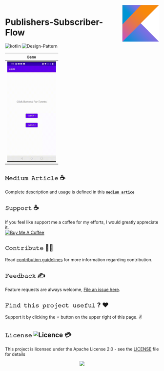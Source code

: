 <img src="https://github.com/devrath/devrath/blob/master/images/kotlin_logo.png" align="right" title="Kotlin Logo" width="120">

# Publishers-Subscriber-Flow
![kotlin](https://img.shields.io/badge/Kotlin-language-orange) ![Design-Pattern](https://img.shields.io/badge/Publisher--Subscriber-Design--Pattern-green)

<div align="center">

| **`Demo`** |
| -------------- |
| <img src="https://github.com/devrath/Publishers-Subscriber-Flow/blob/main/Assets/output.gif" width="160" height="330"/> |

</div>

## **`𝙼𝚎𝚍𝚒𝚞𝚖 𝙰𝚛𝚝𝚒𝚌𝚕𝚎`** ☕
Complete description and usage is defined in this [**`medium artice`**](https://medium.com/@devrath.dev595/publisher-subscriber-using-shared-flow-api-e12baf32113e) 

## **`𝚂𝚞𝚙𝚙𝚘𝚛𝚝`** ☕
If you feel like support me a coffee for my efforts, I would greatly appreciate it.</br>
<a href="https://www.buymeacoffee.com/devrath" target="_blank"><img src="https://www.buymeacoffee.com/assets/img/custom_images/yellow_img.png" alt="Buy Me A Coffee" style="height: 41px !important;width: 174px !important;box-shadow: 0px 3px 2px 0px rgba(190, 190, 190, 0.5) !important;-webkit-box-shadow: 0px 3px 2px 0px rgba(190, 190, 190, 0.5) !important;" ></a>

## **`𝙲𝚘𝚗𝚝𝚛𝚒𝚋𝚞𝚝𝚎`** 🙋‍♂️
Read [contribution guidelines](CONTRIBUTING.md) for more information regarding contribution.

## **`𝙵𝚎𝚎𝚍𝚋𝚊𝚌𝚔`** ✍️ 
Feature requests are always welcome, [File an issue here](https://github.com/devrath/Publishers-Subscriber-Flow/issues/new).

## **`𝙵𝚒𝚗𝚍 𝚝𝚑𝚒𝚜 𝚙𝚛𝚘𝚓𝚎𝚌𝚝 𝚞𝚜𝚎𝚏𝚞𝚕`** ? ❤️
Support it by clicking the ⭐ button on the upper right of this page. ✌️

## **`𝙻𝚒𝚌𝚎𝚗𝚜𝚎`** ![Licence](https://img.shields.io/github/license/google/docsy) :credit_card:
This project is licensed under the Apache License 2.0 - see the [LICENSE](https://github.com/devrath/Publishers-Subscriber-Flow/blob/main/LICENSE) file for details


<p align="center">
<a><img src="https://forthebadge.com/images/badges/built-for-android.svg"></a>
</p>

